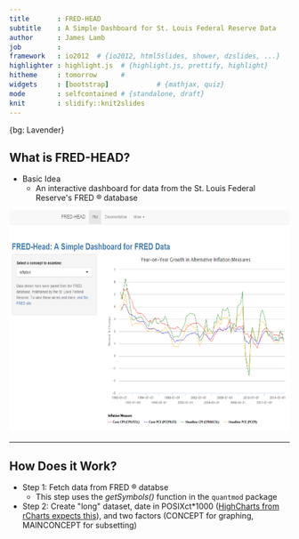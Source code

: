 ```yaml
---
title       : FRED-HEAD
subtitle    : A Simple Dashboard for St. Louis Federal Reserve Data
author      : James Lamb
job         : 
framework   : io2012  # {io2012, html5slides, shower, dzslides, ...}
highlighter : highlight.js  # {highlight.js, prettify, highlight}
hitheme     : tomorrow      # 
widgets     : [bootstrap]            # {mathjax, quiz}
mode        : selfcontained # {standalone, draft}
knit        : slidify::knit2slides
--- 
```


{bg: Lavender}

## What is FRED-HEAD?

- Basic Idea
    - An interactive dashboard for data from the St. Louis Federal Reserve's FRED &#174; database
    
<img src=".\\assets\\img\\screencap1.png" height="400" width="900">

---

## How Does it Work?

- Step 1: Fetch data from FRED &#174; databse
    - This step uses the *getSymbols()* function in the ```quantmod``` package
- Step 2: Create "long" dataset, date in POSIXct*1000 ([HighCharts from rCharts expects this](http://bl.ocks.org/ramnathv/9301903)), and two factors (CONCEPT for graphing, MAINCONCEPT for subsetting)



